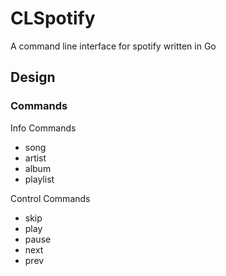 # CLSpotify
A command line interface for spotify written in Go

## Design

### Commands
Info Commands
- song
- artist
- album
- playlist

Control Commands
- skip
- play
- pause
- next
- prev

